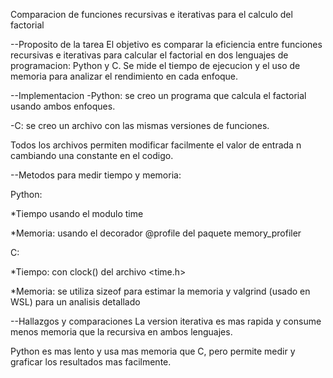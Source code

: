 Comparacion de funciones recursivas e iterativas para el calculo del factorial

--Proposito de la tarea
El objetivo es comparar la eficiencia entre funciones recursivas e iterativas para calcular el factorial en dos lenguajes de programacion: Python y C. Se mide el tiempo de ejecucion y el uso de memoria para analizar el rendimiento en cada enfoque.


--Implementacion
-Python: se creo un programa que calcula el factorial usando ambos enfoques.

-C: se creo un archivo con las mismas versiones de funciones.

Todos los archivos permiten modificar facilmente el valor de entrada n cambiando una constante en el codigo.


--Metodos para medir tiempo y memoria:

Python:

*Tiempo usando el modulo time

*Memoria: usando el decorador @profile del paquete memory_profiler

C:

*Tiempo: con clock() del archivo <time.h>

*Memoria: se utiliza sizeof para estimar la memoria y valgrind (usado en WSL) para un analisis detallado


--Hallazgos y comparaciones
La version iterativa es mas rapida y consume menos memoria que la recursiva en ambos lenguajes.

Python es mas lento y usa mas memoria que C, pero permite medir y graficar los resultados mas facilmente.

